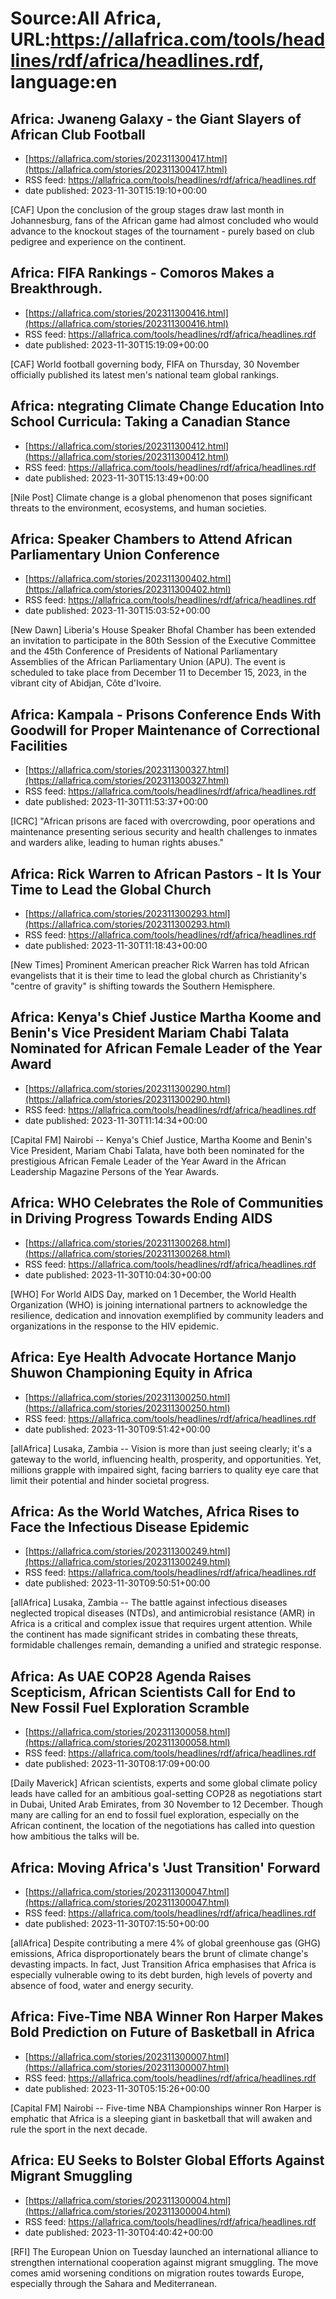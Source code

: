 # Source:All Africa, URL:https://allafrica.com/tools/headlines/rdf/africa/headlines.rdf, language:en

## Africa: Jwaneng Galaxy - the Giant Slayers of African Club Football
 - [https://allafrica.com/stories/202311300417.html](https://allafrica.com/stories/202311300417.html)
 - RSS feed: https://allafrica.com/tools/headlines/rdf/africa/headlines.rdf
 - date published: 2023-11-30T15:19:10+00:00

[CAF] Upon the conclusion of the group stages draw last month in Johannesburg, fans of the African game had almost concluded who would advance to the knockout stages of the tournament - purely based on club pedigree and experience on the continent.

## Africa: FIFA Rankings - Comoros Makes a Breakthrough.
 - [https://allafrica.com/stories/202311300416.html](https://allafrica.com/stories/202311300416.html)
 - RSS feed: https://allafrica.com/tools/headlines/rdf/africa/headlines.rdf
 - date published: 2023-11-30T15:19:09+00:00

[CAF] World football governing body, FIFA on Thursday, 30 November officially published its latest men's national team global rankings.

## Africa: ntegrating Climate Change Education Into School Curricula: Taking a Canadian Stance
 - [https://allafrica.com/stories/202311300412.html](https://allafrica.com/stories/202311300412.html)
 - RSS feed: https://allafrica.com/tools/headlines/rdf/africa/headlines.rdf
 - date published: 2023-11-30T15:13:49+00:00

[Nile Post] Climate change is a global phenomenon that poses significant threats to the environment, ecosystems, and human societies.

## Africa: Speaker Chambers to Attend African Parliamentary Union Conference
 - [https://allafrica.com/stories/202311300402.html](https://allafrica.com/stories/202311300402.html)
 - RSS feed: https://allafrica.com/tools/headlines/rdf/africa/headlines.rdf
 - date published: 2023-11-30T15:03:52+00:00

[New Dawn] Liberia's House Speaker Bhofal Chamber has been extended an invitation to participate in the 80th Session of the Executive Committee and the 45th Conference of Presidents of National Parliamentary Assemblies of the African Parliamentary Union (APU). The event is scheduled to take place from December 11 to December 15, 2023, in the vibrant city of Abidjan, C&#xf4;te d'Ivoire.

## Africa: Kampala - Prisons Conference Ends With Goodwill for Proper Maintenance of Correctional Facilities
 - [https://allafrica.com/stories/202311300327.html](https://allafrica.com/stories/202311300327.html)
 - RSS feed: https://allafrica.com/tools/headlines/rdf/africa/headlines.rdf
 - date published: 2023-11-30T11:53:37+00:00

[ICRC] "African prisons are faced with overcrowding, poor operations and maintenance presenting serious security and health challenges to inmates and warders alike, leading to human rights abuses."

## Africa: Rick Warren to African Pastors - It Is Your Time to Lead the Global Church
 - [https://allafrica.com/stories/202311300293.html](https://allafrica.com/stories/202311300293.html)
 - RSS feed: https://allafrica.com/tools/headlines/rdf/africa/headlines.rdf
 - date published: 2023-11-30T11:18:43+00:00

[New Times] Prominent American preacher Rick Warren has told African evangelists that it is their time to lead the global church as Christianity's "centre of gravity" is shifting towards the Southern Hemisphere.

## Africa: Kenya's Chief Justice Martha Koome and Benin's Vice President Mariam Chabi Talata Nominated for African Female Leader of the Year Award
 - [https://allafrica.com/stories/202311300290.html](https://allafrica.com/stories/202311300290.html)
 - RSS feed: https://allafrica.com/tools/headlines/rdf/africa/headlines.rdf
 - date published: 2023-11-30T11:14:34+00:00

[Capital FM] Nairobi -- Kenya's Chief Justice, Martha Koome and Benin's Vice President, Mariam Chabi Talata, have both been nominated for the prestigious African Female Leader of the Year Award in the African Leadership Magazine Persons of the Year Awards.

## Africa: WHO Celebrates the Role of Communities in Driving Progress Towards Ending AIDS
 - [https://allafrica.com/stories/202311300268.html](https://allafrica.com/stories/202311300268.html)
 - RSS feed: https://allafrica.com/tools/headlines/rdf/africa/headlines.rdf
 - date published: 2023-11-30T10:04:30+00:00

[WHO] For World AIDS Day, marked on 1 December, the World Health Organization (WHO) is joining international partners to acknowledge the resilience, dedication and innovation exemplified by community leaders and organizations in the response to the HIV epidemic.

## Africa: Eye Health Advocate Hortance Manjo Shuwon Championing Equity in Africa
 - [https://allafrica.com/stories/202311300250.html](https://allafrica.com/stories/202311300250.html)
 - RSS feed: https://allafrica.com/tools/headlines/rdf/africa/headlines.rdf
 - date published: 2023-11-30T09:51:42+00:00

[allAfrica] Lusaka, Zambia -- Vision is more than just seeing clearly; it's a gateway to the world, influencing health, prosperity, and opportunities. Yet, millions grapple with impaired sight, facing barriers to quality eye care that limit their potential and hinder societal progress.

## Africa: As the World Watches, Africa Rises to Face the Infectious Disease Epidemic
 - [https://allafrica.com/stories/202311300249.html](https://allafrica.com/stories/202311300249.html)
 - RSS feed: https://allafrica.com/tools/headlines/rdf/africa/headlines.rdf
 - date published: 2023-11-30T09:50:51+00:00

[allAfrica] Lusaka, Zambia -- The battle against infectious diseases neglected tropical diseases (NTDs), and antimicrobial resistance (AMR) in Africa is a critical and complex issue that requires urgent attention. While the continent has made significant strides in combating these threats, formidable challenges remain, demanding a unified and strategic response.

## Africa: As UAE COP28 Agenda Raises Scepticism, African Scientists Call for End to New Fossil Fuel Exploration Scramble
 - [https://allafrica.com/stories/202311300058.html](https://allafrica.com/stories/202311300058.html)
 - RSS feed: https://allafrica.com/tools/headlines/rdf/africa/headlines.rdf
 - date published: 2023-11-30T08:17:09+00:00

[Daily Maverick] African scientists, experts and some global climate policy leads have called for an ambitious goal-setting COP28 as negotiations start in Dubai, United Arab Emirates, from 30 November to 12 December. Though many are calling for an end to fossil fuel exploration, especially on the African continent, the location of the negotiations has called into question how ambitious the talks will be.

## Africa: Moving Africa's 'Just Transition' Forward
 - [https://allafrica.com/stories/202311300047.html](https://allafrica.com/stories/202311300047.html)
 - RSS feed: https://allafrica.com/tools/headlines/rdf/africa/headlines.rdf
 - date published: 2023-11-30T07:15:50+00:00

[allAfrica] Despite contributing a mere 4% of global greenhouse gas (GHG) emissions, Africa disproportionately bears the brunt of climate change's devasting impacts. In fact, Just Transition Africa emphasises that Africa is especially vulnerable owing to its debt burden, high levels of poverty and absence of food, water and energy security.

## Africa: Five-Time NBA Winner Ron Harper Makes Bold Prediction on Future of Basketball in Africa
 - [https://allafrica.com/stories/202311300007.html](https://allafrica.com/stories/202311300007.html)
 - RSS feed: https://allafrica.com/tools/headlines/rdf/africa/headlines.rdf
 - date published: 2023-11-30T05:15:26+00:00

[Capital FM] Nairobi -- Five-time NBA Championships winner Ron Harper is emphatic that Africa is a sleeping giant in basketball that will awaken and rule the sport in the next decade.

## Africa: EU Seeks to Bolster Global Efforts Against Migrant Smuggling
 - [https://allafrica.com/stories/202311300004.html](https://allafrica.com/stories/202311300004.html)
 - RSS feed: https://allafrica.com/tools/headlines/rdf/africa/headlines.rdf
 - date published: 2023-11-30T04:40:42+00:00

[RFI] The European Union on Tuesday launched an international alliance to strengthen international cooperation against migrant smuggling. The move comes amid worsening conditions on migration routes towards Europe, especially through the Sahara and Mediterranean.

